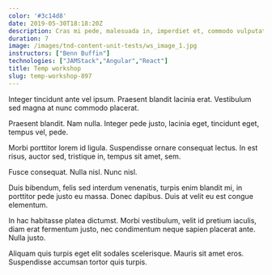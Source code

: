 ```yaml
---
color: '#3c14d8'
date: 2019-05-30T18:18:20Z
description: Cras mi pede, malesuada in, imperdiet et, commodo vulputate, justo. In blandit ultrices enim.
duration: 7
image: /images/tnd-content-unit-tests/ws_image_1.jpg
instructors: ["Benn Buffin"]
technologies: ["JAMStack","Angular","React"]
title: Temp workshop
slug: temp-workshop-897
---
```

Integer tincidunt ante vel ipsum. Praesent blandit lacinia erat. Vestibulum sed magna at nunc commodo placerat.

Praesent blandit. Nam nulla. Integer pede justo, lacinia eget, tincidunt eget, tempus vel, pede.

Morbi porttitor lorem id ligula. Suspendisse ornare consequat lectus. In est risus, auctor sed, tristique in, tempus sit amet, sem.

Fusce consequat. Nulla nisl. Nunc nisl.

Duis bibendum, felis sed interdum venenatis, turpis enim blandit mi, in porttitor pede justo eu massa. Donec dapibus. Duis at velit eu est congue elementum.

In hac habitasse platea dictumst. Morbi vestibulum, velit id pretium iaculis, diam erat fermentum justo, nec condimentum neque sapien placerat ante. Nulla justo.

Aliquam quis turpis eget elit sodales scelerisque. Mauris sit amet eros. Suspendisse accumsan tortor quis turpis.
